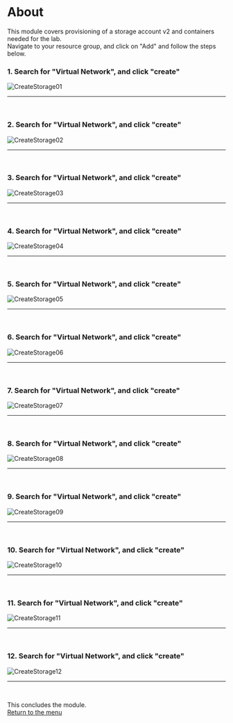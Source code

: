 

# About

This module covers provisioning of a storage account v2 and containers needed for the lab.<br>
Navigate to your resource group, and click on "Add" and follow the steps below.<br>

### 1. Search for "Virtual Network", and click "create"
![CreateStorage01](images/03-storage-01.png)
<br>
<hr>
<br>

### 2. Search for "Virtual Network", and click "create"
![CreateStorage02](images/03-storage-02.png)
<br>
<hr>
<br>

### 3. Search for "Virtual Network", and click "create"
![CreateStorage03](images/03-storage-03.png)
<br>
<hr>
<br>

### 4. Search for "Virtual Network", and click "create"
![CreateStorage04](images/03-storage-04.png)
<br>
<hr>
<br>

### 5. Search for "Virtual Network", and click "create"
![CreateStorage05](images/03-storage-05.png)
<br>
<hr>
<br>

### 6. Search for "Virtual Network", and click "create"
![CreateStorage06](images/03-storage-06.png)
<br>
<hr>
<br>

### 7. Search for "Virtual Network", and click "create"
![CreateStorage07](images/03-storage-07.png)
<br>
<hr>
<br>

### 8. Search for "Virtual Network", and click "create"
![CreateStorage08](images/03-storage-08.png)
<br>
<hr>
<br>

### 9. Search for "Virtual Network", and click "create"
![CreateStorage09](images/03-storage-09.png)
<br>
<hr>
<br>

### 10. Search for "Virtual Network", and click "create"
![CreateStorage10](images/03-storage-10.png)
<br>
<hr>
<br>

### 11. Search for "Virtual Network", and click "create"
![CreateStorage11](images/03-storage-11.png)
<br>
<hr>
<br>

### 12. Search for "Virtual Network", and click "create"
![CreateStorage12](images/03-storage-12.png)
<br>
<hr>
<br>

This concludes the module.<br>
[Return to the menu](https://github.com/anagha-microsoft/adx-kafkaConnect-hol/tree/master/hdi-standalone-nonesp#lets-get-started)
